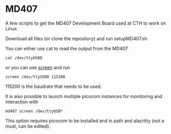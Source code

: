 # MD407
A few scripts to get the MD407 Development Board used at CTH to work on Linux.

Download all files (or clone the repository) and run setupMD407.sh

You can either use cat to read the output from the MD407
```
cat /dev/ttyUSB0
```
or you can use [screen](https://www.gnu.org/software/screen/) and run
```
screen /dev/ttyUSB0 115200
```
115200 is the baudrate that needs to be used.

It is also possible to launch multiple picocom instances for monitoring and interaction with
```
md407 screen /dev/ttyUSB*
```
This option requires picocom to be installed and in path and alacritty (not a must, can be edited).
